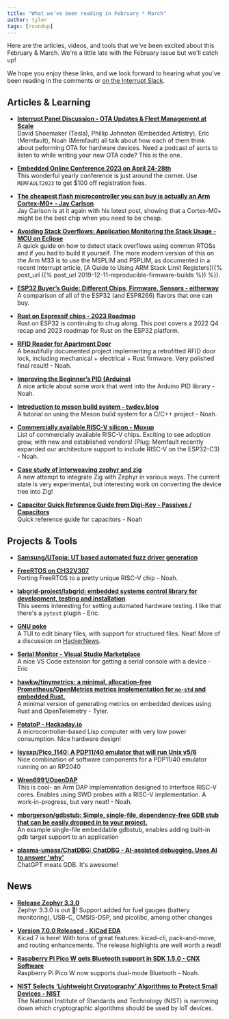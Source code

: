 ```yaml
---
title: "What we've been reading in February * March"
author: tyler
tags: [roundup]
---
```


<!-- excerpt start -->

Here are the articles, videos, and tools that we've been excited about this
February & March. We're a little late with the February issue but we'll catch up!

<!-- excerpt end -->

We hope you enjoy these links, and we look forward to hearing what you've been
reading in the comments or [on the Interrupt Slack](https://interrupt-slack.herokuapp.com/).

## Articles & Learning

- [**Interrupt Panel Discussion - OTA Updates & Fleet Management at Scale**](https://www.youtube.com/watch?v=KsIbRKoTh-Q)<br>
David Shoemaker (Tesla), Phillip Johnston (Embedded Artistry), Eric (Memfault), Noah (Memfault) all talk about how each of them think about peforming OTA for hardware devices. Need a podcast of sorts to listen to while writing your new OTA code? This is the one.

- [**Embedded Online Conference 2023 on April 24-28th**](https://embeddedonlineconference.com/index.php)<br>
This wonderful yearly conference is just around the corner. Use `MEMFAULT2023` to get $100 off registration fees. 

- [**The cheapest flash microcontroller you can buy is actually an Arm Cortex-M0+ - Jay Carlson**](https://jaycarlson.net/2023/02/04/the-cheapest-flash-microcontroller-you-can-buy-is-actually-an-arm-cortex-m0/)<br>
Jay Carlson is at it again with his latest post, showing that a Cortex-M0+ might be the best chip when you need to be cheap.  

- [**Avoiding Stack Overflows: Application Monitoring the Stack Usage - MCU on Eclipse**](https://mcuoneclipse.com/2023/02/19/avoiding-stack-overflows-application-monitoring-the-stack-usage/)<br>
A quick guide on how to detect stack overflows using common RTOSs and if you had to build it yourself. The more modern version of this on the Arm M33 is to use the MSPLIM and PSPLIM, as documented in a recent Interrupt article, [A Guide to Using ARM Stack Limit Registers]({% post_url
({% post_url
2019-12-11-reproducible-firmware-builds %}) %}).

- [**ESP32 Buyer’s Guide: Different Chips, Firmware, Sensors - eitherway**](https://eitherway.io/posts/esp32-buyers-guide/)<br>
A comparison of all of the ESP32 (and ESP8266) flavors that one can buy. 

- [**Rust on Espressif chips - 2023 Roadmap**](https://mabez.dev/blog/posts/esp-rust-24-02-2023/)<br>
Rust on ESP32 is continuing to chug along. This post covers a 2022 Q4 recap and 2023 roadmap for Rust on the ESP32 platform.

- [**RFID Reader for Apartment Door**](http://dlaw.me/door-rfid-reader/)<br>
A beautifully documented project implementing a retrofitted RFID door lock, including mechanical + electrical + Rust firmware. Very polished final result! - Noah.

- [**Improving the Beginner’s PID (Arduino)**](http://brettbeauregard.com/blog/2011/04/improving-the-beginners-pid-introduction/)<br>
A nice article about some work that went into the Arduino PID library - Noah.

- [**Introduction to meson build system - twdev.blog**](https://twdev.blog/2022/09/meson/)<br>
A tutorial on using the Meson build system for a C/C++ project - Noah.

- [**Commercially available RISC-V silicon - Muxup**](https://muxup.com/2023q1/commercially-available-risc-v-silicon)<br>
List of commercially available RISC-V chips. Exciting to see adoption grow, with new and established vendors! (Plug: Memfault recently expanded our architecture support to include RISC-V on the ESP32-C3) - Noah.

- [**Case study of interweaving zephyr and zig**](https://github.com/nodecum/zig-zephyr)<br>
A new attempt to integrate Zig with Zephyr in various ways. The current state is very experimental, but interesting work on converting the device tree into Zig!

- [**Capacitor Quick Reference Guide from Digi-Key - Passives / Capacitors**](https://forum.digikey.com/t/capacitor-quick-reference-guide/12843)<br>
Quick reference guide for capacitors - Noah


## Projects & Tools

- [**Samsung/UTopia: UT based automated fuzz driver generation**](https://github.com/Samsung/UTopia)<br>

- [**FreeRTOS on CH32V307**](https://blog.imi.moe/freertos-on-ch32v307/)<br>
Porting FreeRTOS to a pretty unique RISC-V chip - Noah.

- [**labgrid-project/labgrid: embedded systems control library for development, testing and installation**](https://github.com/labgrid-project/labgrid)<br>
This seems interesting for setting automated hardware testing. I like that there's a `pytest` plugin - Eric.

- [**GNU poke**](https://jemarch.net/poke)<br>
A TUI to edit binary files, with support for structured files. Neat! More of a discussion on [HackerNews](https://news.ycombinator.com/item?id=34986042).

- [**Serial Monitor - Visual Studio Marketplace**](https://marketplace.visualstudio.com/items?itemName=ms-vscode.vscode-serial-monitor)<br>
A nice VS Code extension for getting a serial console with a device - Eric

- [**hawkw/tinymetrics: a minimal, allocation-free Prometheus/OpenMetrics metrics implementation for `no-std` and embedded Rust.**](https://github.com/hawkw/tinymetrics)<br>
A minimal version of generating metrics on embedded devices using Rust and OpenTelemetry - Tyler.

- [**PotatoP - Hackaday.io**](https://hackaday.io/project/184340-potatop)<br>
A microcontroller-based Lisp computer with very low power consumption. Nice hardware design!

- [**Isysxp/Pico_1140: A PDP11/40 emulator that will run Unix v5/6**](https://github.com/Isysxp/Pico_1140)<br>
Nice combination of software components for a PDP11/40 emulator running on an RP2040

- [**Wren6991/OpenDAP**](https://github.com/Wren6991/OpenDAP)<br>
This is cool- an Arm DAP implementation designed to interface RISC-V cores. Enables using SWD probes with a RISC-V implementation. A work-in-progress, but very neat! - Noah.

- [**mborgerson/gdbstub: Simple, single-file, dependency-free GDB stub that can be easily dropped in to your project.**](https://github.com/mborgerson/gdbstub)<br>
An example single-file embeddable gdbstub, enables adding built-in gdb target support to an application

- [**plasma-umass/ChatDBG: ChatDBG - AI-assisted debugging. Uses AI to answer 'why'**](https://github.com/plasma-umass/chatdbg)<br>
ChatGPT meats GDB. It's awesome!

## News

- [**Release Zephyr 3.3.0**](https://github.com/zephyrproject-rtos/zephyr/releases/tag/v3.3.0)<br>
Zephyr 3.3.0 is out 🎉! Support added for fuel gauges (battery monitoring), USB-C, CMSIS-DSP, and picolibc, among other changes

- [**Version 7.0.0 Released - KiCad EDA**](https://www.kicad.org/blog/2023/02/Version-7.0.0-Released/)<br>
Kicad 7 is here! With tons of great features: kicad-cli, pack-and-move, and routing enhancements. The release highlights are well worth a read!

- [**Raspberry Pi Pico W gets Bluetooth support in SDK 1.5.0 - CNX Software**](https://www.cnx-software.com/2023/02/11/raspberry-pi-pico-w-bluetooth-le-support/)<br>
Raspberry Pi Pico W now supports dual-mode Bluetooth - Noah.

- [**NIST Selects ‘Lightweight Cryptography’ Algorithms to Protect Small Devices - NIST**](https://www.nist.gov/news-events/news/2023/02/nist-selects-lightweight-cryptography-algorithms-protect-small-devices)<br>
The National Institute of Standards and Technology (NIST) is narrowing down which cryptographic algorithms should be used by IoT devices.
